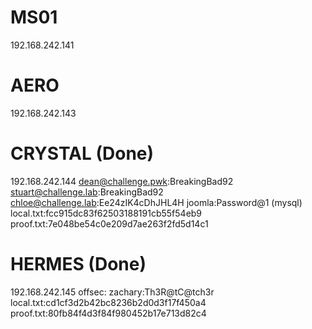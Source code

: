 # MS01
192.168.242.141

# AERO
192.168.242.143

# CRYSTAL (Done)
192.168.242.144
dean@challenge.pwk:BreakingBad92
stuart@challenge.lab:BreakingBad92
chloe@challenge.lab:Ee24zIK4cDhJHL4H
joomla:Password@1 (mysql)
local.txt:fcc915dc83f62503188191cb55f54eb9
proof.txt:7e048be54c0e209d7ae263f2fd5d14c1

# HERMES (Done)
192.168.242.145
offsec:
zachary:Th3R@tC@tch3r
local.txt:cd1cf3d2b42bc8236b2d0d3f17f450a4
proof.txt:80fb84f4d3f84f980452b17e713d82c4
